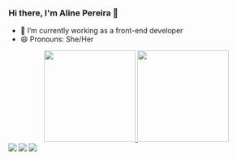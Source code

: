 ### Hi there, I'm Aline Pereira 👋


- 🔭 I’m currently working as a front-end developer
- 😄 Pronouns: She/Her

<div align="center">
  <a href="https://github.com/aline-pereira">
  <img height="180em" src="https://github-readme-stats.vercel.app/api?username=aline-pereira&show_icons=true&theme=dracula&include_all_commits=true&count_private=true"/>
  <img height="180em" src="https://github-readme-stats.vercel.app/api/top-langs/?username=aline-pereira&layout=compact&langs_count=7&theme=dracula"/>
</div>
 
<div> 
  <a href="https://instagram.com/__aliinesantos" target="_blank"><img src="https://img.shields.io/badge/-Instagram-%23E4405F?style=for-the-badge&logo=instagram&logoColor=white" target="_blank"></a>
  <a href = "mailto:pereiraline.aps@gmail.com"><img src="https://img.shields.io/badge/-Gmail-%23333?style=for-the-badge&logo=gmail&logoColor=white" target="_blank"></a>
  <a href="https://www.linkedin.com/in/aline-pereira010/" target="_blank"><img src="https://img.shields.io/badge/-LinkedIn-%230077B5?style=for-the-badge&logo=linkedin&logoColor=white" target="_blank"></a> 

</div>
